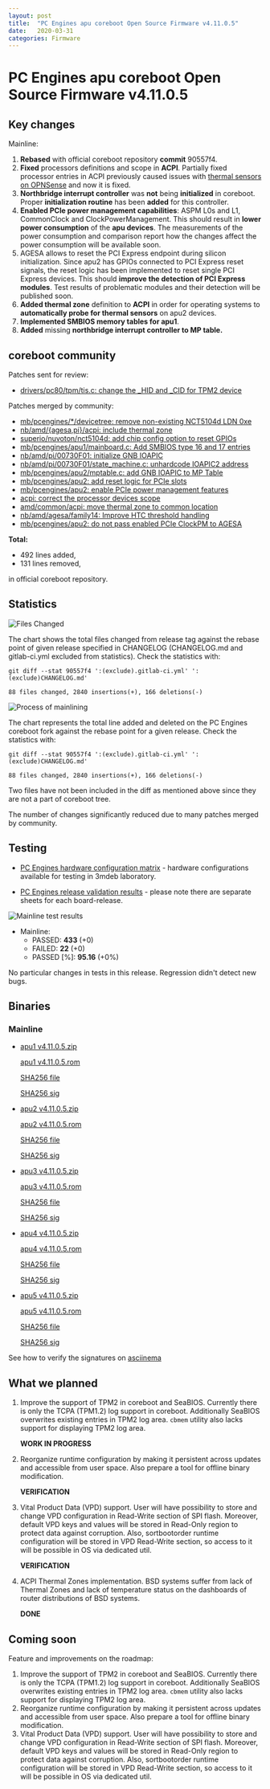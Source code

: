 ```yaml
---
layout: post
title:  "PC Engines apu coreboot Open Source Firmware v4.11.0.5"
date:   2020-03-31
categories: Firmware
---
```

# PC Engines apu coreboot Open Source Firmware v4.11.0.5

## Key changes

Mainline:

1. **Rebased** with official coreboot repository **commit** 90557f4.
2. **Fixed** processors definitions and scope in **ACPI**. Partially fixed
   processor entries in ACPI previously caused issues with
   [thermal sensors on OPNSense](https://github.com/pcengines/coreboot/issues/351)
   and now it is fixed.
3. **Northbridge interrupt controller** was **not** being **initialized** in
   coreboot. Proper **initialization routine** has been **added** for this
   controller.
4. **Enabled PCIe power management capabilities**: ASPM L0s and L1, CommonClock
   and ClockPowerManagement. This should result in **lower power consumption**
   of the **apu devices**. The measurements of the power consumption and
   comparison report how the changes affect the power consumption will be
   available soon.
5. AGESA allows to reset the PCI Express endpoint during silicon
   initialization. Since apu2 has GPIOs connected to PCI Express reset signals,
   the reset logic has been implemented to reset single PCI Express devices.
   This should **improve the detection of PCI Express modules**. Test results
   of problematic modules and their detection will be published soon.
6. **Added thermal zone** definition to **ACPI** in order for operating systems
   to **automatically probe for thermal sensors** on apu2 devices.
7. **Implemented SMBIOS memory tables for apu1**.
8. **Added** missing **northbridge interrupt controller to MP table.**

## coreboot community

Patches sent for review:

* [drivers/pc80/tpm/tis.c: change the _HID and _CID for TPM2 device](https://review.coreboot.org/c/coreboot/+/39699)

Patches merged by community:

* [mb/pcengines/*/devicetree: remove non-existing NCT5104d LDN 0xe](https://review.coreboot.org/c/coreboot/+/38851)
* [nb/amd/{agesa,pi}/acpi: include thermal zone](https://review.coreboot.org/c/coreboot/+/38755)
* [superio/nuvoton/nct5104d: add chip config option to reset GPIOs](https://review.coreboot.org/c/coreboot/+/38850)
* [mb/pcengines/apu1/mainboard.c: Add SMBIOS type 16 and 17 entries](https://review.coreboot.org/c/coreboot/+/38343/)
* [nb/amd/pi/00730F01: initialize GNB IOAPIC](https://review.coreboot.org/c/coreboot/+/39700/)
* [nb/amd/pi/00730F01/state_machine.c: unhardcode IOAPIC2 address](https://review.coreboot.org/c/coreboot/+/39701)
* [mb/pcengines/apu2/mptable.c: add GNB IOAPIC to MP Table](https://review.coreboot.org/c/coreboot/+/39702/)
* [mb/pcengines/apu2: add reset logic for PCIe slots](https://review.coreboot.org/c/coreboot/+/39703/)
* [mb/pcengines/apu2: enable PCIe power management features](https://review.coreboot.org/c/coreboot/+/39704/)
* [acpi: correct the processor devices scope](https://review.coreboot.org/c/coreboot/+/39698)
* [amd/common/acpi: move thermal zone to common location](https://review.coreboot.org/c/coreboot/+/39779)
* [nb/amd/agesa/family14: Improve HTC threshold handling](https://review.coreboot.org/c/coreboot/+/39697)
* [mb/pcengines/apu2: do not pass enabled PCIe ClockPM to AGESA](https://review.coreboot.org/c/coreboot/+/39970)

**Total:**

* 492 lines added,
* 131 lines removed,

in official coreboot repository.

## Statistics

![Files Changed](https://cloud.3mdeb.com/index.php/s/rBiiDSd4annFnGG/preview)

The chart shows the total files changed from release tag against the rebase
point of given release specified in CHANGELOG (CHANGELOG.md and gitlab-ci.yml
excluded from statistics). Check the statistics with:

```
git diff --stat 90557f4 ':(exclude).gitlab-ci.yml' ':(exclude)CHANGELOG.md'
```

`88 files changed, 2840 insertions(+), 166 deletions(-)`

![Process of mainlining](https://cloud.3mdeb.com/index.php/s/co4WnMBsrw4p44R/preview)

The chart represents the total line added and deleted on the PC Engines
coreboot fork against the rebase point for a given release. Check the
statistics with:

```
git diff --stat 90557f4 ':(exclude).gitlab-ci.yml' ':(exclude)CHANGELOG.md'
```

`88 files changed, 2840 insertions(+), 166 deletions(-)`

Two files have not been included in the diff as mentioned above since they are
not a part of coreboot tree.

The number of changes significantly reduced due to many patches merged by
community.

## Testing

* [PC Engines hardware configuration matrix](https://cloud.3mdeb.com/index.php/s/ce829QADwA7sHx9/preview) - hardware configurations available for testing in 3mdeb laboratory.

* [PC Engines release validation results](https://3mdeb.us16.list-manage.com/track/click?u=fce95b885fc13fbf1db611816&id=96d9b426c0&e=16ffa34a09) - please note there are separate sheets for each board-release.

![Mainline test results](https://cloud.3mdeb.com/index.php/s/B4imeoGmrLCmzoY/preview)

* Mainline:
  * PASSED: **433** (+0)
  * FAILED: **22** (+0)
  * PASSED [%]: **95.16** (+0%)

No particular changes in tests in this release. Regression didn't detect new
bugs.

## Binaries

### Mainline

* [apu1 v4.11.0.5.zip](https://3mdeb.com/open-source-firmware/pcengines/apu1/apu1_v4.11.0.5.zip)

  [apu1 v4.11.0.5.rom](https://3mdeb.com/open-source-firmware/pcengines/apu1/apu1_v4.11.0.5.rom)

  [SHA256 file](https://3mdeb.com/open-source-firmware/pcengines/apu1/apu1_v4.11.0.5.SHA256)

  [SHA256 sig](https://3mdeb.com/open-source-firmware/pcengines/apu1/apu1_v4.11.0.5.SHA256.sig)

* [apu2 v4.11.0.5.zip](https://3mdeb.com/open-source-firmware/pcengines/apu2/apu2_v4.11.0.5.zip)

  [apu2 v4.11.0.5.rom](https://3mdeb.com/open-source-firmware/pcengines/apu2/apu2_v4.11.0.5.rom)

  [SHA256 file](https://3mdeb.com/open-source-firmware/pcengines/apu2/apu2_v4.11.0.5.SHA256)

  [SHA256 sig](https://3mdeb.com/open-source-firmware/pcengines/apu2/apu2_v4.11.0.5.SHA256.sig)

* [apu3 v4.11.0.5.zip](https://3mdeb.com/open-source-firmware/pcengines/apu3/apu3_v4.11.0.5.zip)

  [apu3 v4.11.0.5.rom](https://3mdeb.com/open-source-firmware/pcengines/apu3/apu3_v4.11.0.5.rom)

  [SHA256 file](https://3mdeb.com/open-source-firmware/pcengines/apu3/apu3_v4.11.0.5.SHA256)

  [SHA256 sig](https://3mdeb.com/open-source-firmware/pcengines/apu3/apu3_v4.11.0.5.SHA256.sig)

* [apu4 v4.11.0.5.zip](https://3mdeb.com/open-source-firmware/pcengines/apu4/apu4_v4.11.0.5.zip)

  [apu4 v4.11.0.5.rom](https://3mdeb.com/open-source-firmware/pcengines/apu4/apu4_v4.11.0.5.rom)

  [SHA256 file](https://3mdeb.com/open-source-firmware/pcengines/apu4/apu4_v4.11.0.5.SHA256)

  [SHA256 sig](https://3mdeb.com/open-source-firmware/pcengines/apu4/apu4_v4.11.0.5.SHA256.sig)

* [apu5 v4.11.0.5.zip](https://3mdeb.com/open-source-firmware/pcengines/apu5/apu5_v4.11.0.5.zip)

  [apu5 v4.11.0.5.rom](https://3mdeb.com/open-source-firmware/pcengines/apu5/apu5_v4.11.0.5.rom)

  [SHA256 file](https://3mdeb.com/open-source-firmware/pcengines/apu5/apu5_v4.11.0.5.SHA256)

  [SHA256 sig](https://3mdeb.com/open-source-firmware/pcengines/apu5/apu5_v4.11.0.5.SHA256.sig)

See how to verify the signatures on [asciinema](https://asciinema.org/a/303584)

## What we planned

1. Improve the support of TPM2 in coreboot and SeaBIOS. Currently there is only
   the TCPA (TPM1.2) log support in coreboot. Additionally SeaBIOS overwrites
   existing entries in TPM2 log area. `cbmem` utility also lacks support for
   displaying TPM2 log area.

   **WORK IN PROGRESS**

2. Reorganize runtime configuration by making it persistent across updates and
   accessible from user space. Also prepare a tool for offline binary
   modification.

   **VERIFICATION**

3. Vital Product Data (VPD) support. User will have possibility to store
   and change VPD configuration in Read-Write section of SPI flash. Moreover,
   default VPD keys and values will be stored in Read-Only region to protect
   data against corruption. Also, sortbootorder runtime configuration will be
   stored in VPD Read-Write section, so access to it will be possible in OS
   via dedicated util.

   **VERIFICATION**

4. ACPI Thermal Zones implementation. BSD systems suffer from lack of Thermal
   Zones and lack of temperature status on the dashboards of router
   distributions of BSD systems.

   **DONE**

## Coming soon

Feature and improvements on the roadmap:

1. Improve the support of TPM2 in coreboot and SeaBIOS. Currently there is only
   the TCPA (TPM1.2) log support in coreboot. Additionally SeaBIOS overwrites
   existing entries in TPM2 log area. `cbmem` utility also lacks support for
   displaying TPM2 log area.
2. Reorganize runtime configuration by making it persistent across updates and
   accessible from user space. Also prepare a tool for offline binary
   modification.
3. Vital Product Data (VPD) support. User will have possibility to store
   and change VPD configuration in Read-Write section of SPI flash. Moreover,
   default VPD keys and values will be stored in Read-Only region to protect
   data against corruption. Also, sortbootorder runtime configuration will be
   stored in VPD Read-Write section, so access to it will be possible in OS
   via dedicated util.
